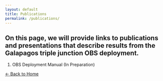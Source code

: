```yaml
---
layout: default
title: Publications
permalink: /publications/
---
```

<style>
  header {
    background-color: #0077be !important;
    background-image: linear-gradient(120deg, #003973, #0077be, #00c6ff) !important;
  }
</style>


## On this page, we will provide links to publications and presentations that describe results from the Galapagos triple junction OBS deployment. 

1. OBS Deployment Manual (In Preparation)

[← Back to Home](/)

